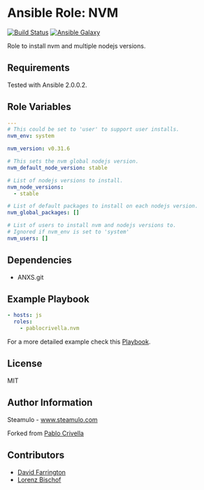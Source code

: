 # Ansible Role: NVM

[![Build
Status](http://img.shields.io/travis/pablocrivella/ansible-role-nvm.svg?style=flat)](http://travis-ci.org/pablocrivella/ansible-role-nvm)
[![Ansible
Galaxy](http://img.shields.io/badge/galaxy-pablocrivella.nvm-660198.svg?style=flat)](https://galaxy.ansible.com/list#/roles/3745)

Role to install nvm and multiple nodejs versions.

## Requirements

Tested with Ansible 2.0.0.2.

## Role Variables

```yaml
---
# This could be set to 'user' to support user installs.
nvm_env: system

nvm_version: v0.31.6

# This sets the nvm global nodejs version.
nvm_default_node_version: stable

# List of nodejs versions to install.
nvm_node_versions:
  - stable

# List of default packages to install on each nodejs version.
nvm_global_packages: []

# List of users to install nvm and nodejs versions to.
# Ignored if nvm_env is set to 'system'
nvm_users: []
```

## Dependencies

- ANXS.git

## Example Playbook

```yaml
- hosts: js
  roles:
    - pablocrivella.nvm
```

For a more detailed example check this [Playbook](https://github.com/pablocrivella/apps-forge/blob/master/provisioning/js.yml).

## License

MIT

## Author Information

Steamulo - www.steamulo.com

Forked from [Pablo Crivella](https://github.com/pablocrivella)

## Contributors

- [David Farrington](https://github.com/farridav)
- [Lorenz Bischof](https://github.com/Lorenzbi)
